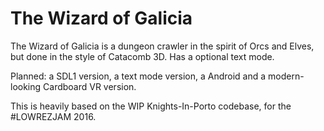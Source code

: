 # The Wizard of Galicia
The Wizard of Galicia is a dungeon crawler in the spirit of Orcs and Elves, but done in the style of Catacomb 3D. Has a optional text mode.

Planned: a SDL1 version, a text mode version, a Android and a modern-looking Cardboard VR version.

This is heavily based on the WIP Knights-In-Porto codebase, for the #LOWREZJAM 2016.
